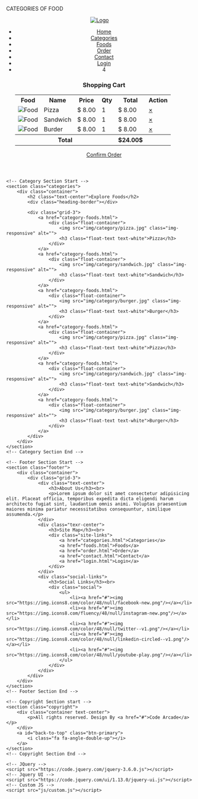 CATEGORIES OF FOOD
<!DOCTYPE html>
<html lang="en">
<head>
    <meta charset="UTF-8">
    <meta http-equiv="X-UA-Compatible" content="IE=edge">
    <meta name="viewport" content="width=device-width, initial-scale=1.0">
    <title>Online Food Delivery Website</title>
    <!-- Favicon -->
    <link rel="shortcut icon" href="img/favicon.ico" type="image/x-icon">
    <!-- Fontawesome CSS -->
    <link rel="stylesheet" href="css/font-awesome/css/font-awesome.css">
    <!-- Hover CSS -->
    <link rel="stylesheet" href="css/hover-min.css">
    <!-- Custom CSS -->
    <link rel="stylesheet" href="css/style.css">
</head>
<body>
    <!-- Navigation Section Start -->
    <header class="navbar">
        <nav id="site-top-nav" class="navbar-menu navbar-fixed-top">
            <div class="container">
                <!-- logo -->
                <div class="logo">
                    <a href="index.html" title="Logo">
                        <img src="img/logo.png" alt="Logo" class="img-responsive">
                    </a>
                </div>
                <!-- Main Menu -->
                <div class="menu text-right">
                    <ul>
                        <li><a class="hvr-underline-from-center" href="index.html">Home</a></li>
                        <li><a class="hvr-underline-from-center" href="categories.html">Categories</a></li>
                        <li><a class="hvr-underline-from-center" href="foods.html">Foods</a></li>
                        <li><a class="hvr-underline-from-center" href="order.html">Order</a></li>
                        <li><a class="hvr-underline-from-center" href="contact.html">Contact</a></li>
                        <li><a class="hvr-underline-from-center" href="login.html">Login</a></li>
                        <li>
                            <a id="shopping-cart" class="shopping-cart">
                                <i class="fa fa-cart-arrow-down"></i>
                                <span class="badge">4</span>
                            </a>
                            <div id="cart-content" class="cart-content">
                                <h3 class="text-center">Shopping Cart</h3>
                                <table class="cart-table" border="0">
                                    <tr>
                                        <th>Food</th>
                                        <th>Name</th>
                                        <th>Price</th>
                                        <th>Qty</th>
                                        <th>Total</th>
                                        <th>Action</th>
                                    </tr>
                                    <tr>
                                        <td><img src="img/food/p1.jpg" alt="Food"></td>
                                        <td>Pizza</td>
                                        <td>$ 8.00</td>
                                        <td>1</td>
                                        <td>$ 8.00</td>
                                        <td><a href="#" class="btn-delete">&times;</a></td>
                                    </tr>
                                    <tr>
                                        <td><img src="img/food/s1.jpg" alt="Food"></td>
                                        <td>Sandwich</td>
                                        <td>$ 8.00</td>
                                        <td>1</td>
                                        <td>$ 8.00</td>
                                        <td><a href="#" class="btn-delete">&times;</a></td>
                                    </tr>
                                    <tr>
                                        <td><img src="img/food/b1.jpg" alt="Food"></td>
                                        <td>Burder</td>
                                        <td>$ 8.00</td>
                                        <td>1</td>
                                        <td>$ 8.00</td>
                                        <td><a href="#" class="btn-delete">&times;</a></td>
                                    </tr>
                                    <tr>
                                        <th colspan="4">Total</th>
                                        <th>$24.00$</th>
                                        <th></th>
                                    </tr>
                                </table>
                                <a href="order.html" class="btn-primary">Confirm Order</a>
                            </div>
                        </li>
                    </ul>
                </div>
            </div>
        </nav>
    </header>
    <!-- Navigation Section End -->

    <!-- Category Section Start -->
    <section class="categories">
        <div class="container">
            <h2 class="text-center">Explore Foods</h2>
            <div class="heading-border"></div>

            <div class="grid-3">
                <a href="category-foods.html">
                    <div class="float-container">
                        <img src="img/category/pizza.jpg" class="img-responsive" alt="">
                        <h3 class="float-text text-white">Pizza</h3>
                    </div>
                </a>
                <a href="category-foods.html">
                    <div class="float-container">
                        <img src="img/category/sandwich.jpg" class="img-responsive" alt="">
                        <h3 class="float-text text-white">Sandwich</h3>
                    </div>
                </a>
                <a href="category-foods.html">
                    <div class="float-container">
                        <img src="img/category/burger.jpg" class="img-responsive" alt="">
                        <h3 class="float-text text-white">Burger</h3>
                    </div>
                </a>
                <a href="category-foods.html">
                    <div class="float-container">
                        <img src="img/category/pizza.jpg" class="img-responsive" alt="">
                        <h3 class="float-text text-white">Pizza</h3>
                    </div>
                </a>
                <a href="category-foods.html">
                    <div class="float-container">
                        <img src="img/category/sandwich.jpg" class="img-responsive" alt="">
                        <h3 class="float-text text-white">Sandwich</h3>
                    </div>
                </a>
                <a href="category-foods.html">
                    <div class="float-container">
                        <img src="img/category/burger.jpg" class="img-responsive" alt="">
                        <h3 class="float-text text-white">Burger</h3>
                    </div>
                </a>
            </div>
        </div>
    </section>
    <!-- Category Section End -->

    <!-- Footer Section Start -->
    <section class="footer">
        <div class="container">
            <div class="grid-3">
                <div class="text-center">
                    <h3>About Us</h3><br>
                    <p>Lorem ipsum dolor sit amet consectetur adipisicing elit. Placeat officia, temporibus expedita dicta eligendi harum architecto fugiat sint, laudantium omnis animi. Voluptas praesentium maiores minima pariatur necessitatibus consequuntur, similique assumenda.</p>
                </div>
                <div class="texr-center">
                    <h3>Site Map</h3><br>
                    <div class="site-links">
                        <a href="categories.html">Categories</a>
                        <a href="foods.html">Foods</a>
                        <a href="order.html">Order</a>
                        <a href="contact.html">Contact</a>
                        <a href="login.html">Login</a>
                    </div>
                </div>
                <div class="social-links">
                    <h3>Social Links</h3><br>
                    <div class="social">
                        <ul>
                            <li><a href="#"><img src="https://img.icons8.com/color/48/null/facebook-new.png"/></a></li>
                            <li><a href="#"><img src="https://img.icons8.com/fluency/48/null/instagram-new.png"/></a></li>
                            <li><a href="#"><img src="https://img.icons8.com/color/48/null/twitter--v1.png"/></a></li>
                            <li><a href="#"><img src="https://img.icons8.com/color/48/null/linkedin-circled--v1.png"/></a></li>
                            <li><a href="#"><img src="https://img.icons8.com/color/48/null/youtube-play.png"/></a></li>
                        </ul>
                    </div>
                </div>
            </div>
        </div>
    </section>
    <!-- Footer Section End -->

    <!-- Copyright Section start -->
    <section class="copyright">
        <div class="container text-center">
            <p>All rights reserved. Design By <a href="#">Code Arcade</a></p>
        </div>
        <a id="back-to-top" class="btn-primary">
            <i class="fa fa-angle-double-up"></i>
        </a>
    </section>
    <!-- Copyright Section End -->

    <!-- JQuery -->
    <script src="https://code.jquery.com/jquery-3.6.0.js"></script>
    <!-- Jquery UI -->
    <script src="https://code.jquery.com/ui/1.13.0/jquery-ui.js"></script>
    <!-- Custom JS -->
    <script src="js/custom.js"></script>
</body>
</html>
